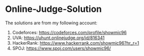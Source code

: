 # Online-Judge-Solution

The solutions are from my following account:
1. Codeforces: https://codeforces.com/profile/showmic96
2. UVA: https://uhunt.onlinejudge.org/id/816341
3. HackerRank: https://www.hackerrank.com/showmic96?hr_r=1
4. SPOJ: https://www.spoj.com/users/showmic96/
